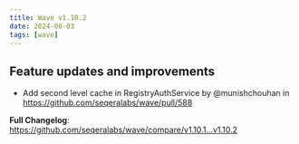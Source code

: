 ```yaml
---
title: Wave v1.10.2
date: 2024-08-03
tags: [wave]
---
```


## Feature updates and improvements

- Add second level cache in RegistryAuthService by @munishchouhan in https://github.com/seqeralabs/wave/pull/588

**Full Changelog**: https://github.com/seqeralabs/wave/compare/v1.10.1...v1.10.2
